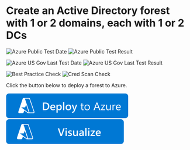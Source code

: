 # Create an Active Directory forest with 1 or 2 domains, each with 1 or 2 DCs

![Azure Public Test Date](https://azurequickstartsservice.blob.core.windows.net/badges/application-workloads/active-directory/create-ad-forest-with-subdomain/PublicLastTestDate.svg)
![Azure Public Test Result](https://azurequickstartsservice.blob.core.windows.net/badges/application-workloads/active-directory/create-ad-forest-with-subdomain/PublicDeployment.svg)

![Azure US Gov Last Test Date](https://azurequickstartsservice.blob.core.windows.net/badges/application-workloads/active-directory/create-ad-forest-with-subdomain/FairfaxLastTestDate.svg)
![Azure US Gov Last Test Result](https://azurequickstartsservice.blob.core.windows.net/badges/application-workloads/active-directory/create-ad-forest-with-subdomain/FairfaxDeployment.svg)

![Best Practice Check](https://azurequickstartsservice.blob.core.windows.net/badges/application-workloads/active-directory/create-ad-forest-with-subdomain/BestPracticeResult.svg)
![Cred Scan Check](https://azurequickstartsservice.blob.core.windows.net/badges/application-workloads/active-directory/create-ad-forest-with-subdomain/CredScanResult.svg)

Click the button below to deploy a forest to Azure. 

[![Deploy To Azure](https://raw.githubusercontent.com/Azure/azure-quickstart-templates/master/1-CONTRIBUTION-GUIDE/images/deploytoazure.svg?sanitize=true)](https://portal.azure.com/#create/Microsoft.Template/uri/https%3A%2F%2Fraw.githubusercontent.com%2Fgkm2021%2FAzureARMTemplates%2Fmain%2Fcreate-ad-forest-with-subdomain%2Fazuredeploy.json)
[![Visualize](https://raw.githubusercontent.com/Azure/azure-quickstart-templates/master/1-CONTRIBUTION-GUIDE/images/visualizebutton.svg?sanitize=true)](http://armviz.io/#/?load=https%3A%2F%2Fraw.githubusercontent.com%2Fgkm2021%2FAzureARMTemplates%2Fmain%2Fcreate-ad-forest-with-subdomain%2Fazuredeploy.json)